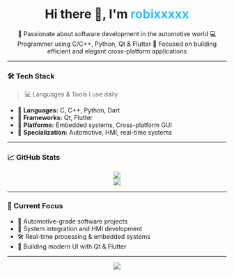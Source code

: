 <h1 align="center">Hi there 👋, I'm <span style="color:#38BDF8;">robixxxxx</span></h1>

<p align="center">
🚗 Passionate about software development in the automotive world  
💻 Programmer using C/C++, Python, Qt & Flutter  
📍 Focused on building efficient and elegant cross-platform applications  
</p>

---
<!--
<p align="center">
  <img src="https://readme-typing-svg.herokuapp.com?font=Fira+Code&duration=2500&pause=1000&center=true&vCenter=true&width=435&lines=Passionate+Automotive+Programmer;C%2FC%2B%2B+%7C+Python+%7C+Qt+%7C+Flutter;Loves+building+clean+and+efficient+code" alt="Typing SVG" />
</p>

---
-->
### 🛠️ Tech Stack

> 💻 Languages & Tools I use daily

- 🔹 **Languages:** C, C++, Python, Dart  
- 🔹 **Frameworks:** Qt, Flutter  
- 🔹 **Platforms:** Embedded systems, Cross-platform GUI  
- 🔹 **Specialization:** Automotive, HMI, real-time systems

---

### 📈 GitHub Stats

<p align="center">
  <img src="https://github-readme-stats.vercel.app/api?username=robixxxxx&show_icons=true&theme=tokyonight" />
  <br />
  <img src="https://github-readme-stats.vercel.app/api/top-langs/?username=robixxxxx&layout=compact&theme=tokyonight" />
</p>

---

### 🚀 Current Focus

- 🔧 Automotive-grade software projects  
- 🧩 System integration and HMI development  
- 🛠️ Real-time processing & embedded systems  
- 📱 Building modern UI with Qt & Flutter

---

<p align="center">
  <img src="https://capsule-render.vercel.app/api?type=waving&color=0:38BDF8,100:0F172A&height=100&section=footer"/>
</p>

